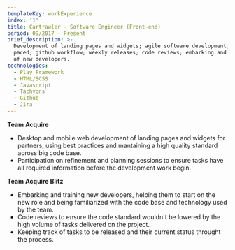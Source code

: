 ```yaml
---
templateKey: workExperience
index: '1'
title: Cartrawler - Software Engineer (Front-end)
period: 09/2017 - Present
brief_description: >-
  Development of landing pages and widgets; agile software development; fast
  paced; github workflow; weekly releases; code reviews; embarking and training
  of new developers.
technologies:
  - Play Framework
  - HTML/SCSS
  - Javascript
  - Tachyons
  - Github
  - Jira
---
```

**Team Acquire**

* Desktop and mobile web development of landing pages and widgets for partners, using best practices and mantaining a high quality standard across big code base.
* Participation on refinement and planning sessions to ensure tasks have all required information before the development work begin.

**Team Acquire Blitz**

* Embarking and training new developers, helping them to start on the new role and being familiarized with the code base and technology used by the team.
* Code reviews to ensure the code standard wouldn't be lowered by the high volume of tasks delivered on the project.
* Keeping track of tasks to be released and their current status throught the process.
